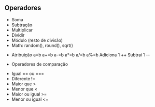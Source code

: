 ## Operadores
- Soma
- Subtração
- Multiplicar
- Dividir
- Módulo (resto de divisão)
- Math: random(), round(), sqrt()

* Atribuição
a=b
a+=b
a-=b
a*=b
a/=b
a%=b
Adiciona 1 ++
Subtrai 1 --

* Operadores de comparação
- Igual == ou ===
- Diferente !=
- Maior que >
- Menor que <
- Maior ou igual >=
- Menor ou igual <=